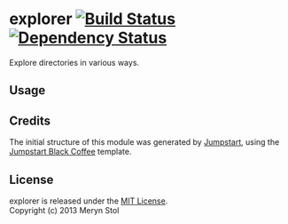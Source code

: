# explorer [![Build Status](https://travis-ci.org/meryn/explorer.png?branch=master)](https://travis-ci.org/meryn/explorer) [![Dependency Status](https://david-dm.org/meryn/explorer.png)](https://david-dm.org/meryn/explorer)

Explore directories in various ways.

## Usage

## Credits

The initial structure of this module was generated by [Jumpstart](https://github.com/meryn/jumpstart), using the [Jumpstart Black Coffee](https://github.com/meryn/jumpstart-black-coffee) template.

## License

explorer is released under the [MIT License](http://opensource.org/licenses/MIT).  
Copyright (c) 2013 Meryn Stol  